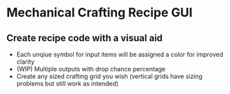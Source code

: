 # Mechanical Crafting Recipe GUI

## Create recipe code with a visual aid

- Each unqiue symbol for input items will be assigned a color for improved clarity
- (WIP) Multiple outputs with drop chance percentage
- Create any sized crafting grid you wish (vertical grids have sizing problems but still work as intended)


